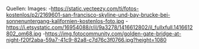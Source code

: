 Quellen:
Images: -https://static.vecteezy.com/ti/fotos-kostenlos/p2/2169601-san-francisco-skyline-und-bay-brucke-bei-sonnenuntergang-kalifornien-kostenlos-foto.jpg -https://i.etsystatic.com/16954088/r/il/9a3278/1416612802/il_fullxfull.1416612802_om68.jpg -https://img.fotocommunity.com/golden-gate-bridge-at-night-f20f2aba-59a7-41c9-82a8-c7d76c3f0766.jpg?height=1080
